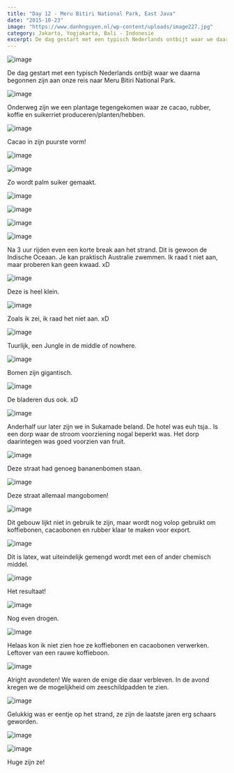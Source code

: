 ```yaml
---
title: "Day 12 - Meru Bitiri National Park, East Java"
date: "2015-10-23"
image: "https://www.danhnguyen.nl/wp-content/uploads/image227.jpg"
category: Jakarta, Yogjakarta, Bali - Indonesie
excerpt: De dag gestart met een typisch Nederlands ontbijt waar we daarna begonnen zijn aan onze reis naar Meru Bitiri...
---
```


![image](https://www.danhnguyen.nl/wp-content/uploads/image217-1024x576.jpg)

De dag gestart met een typisch Nederlands ontbijt waar we daarna begonnen zijn aan onze reis naar Meru Bitiri National Park.

![image](https://www.danhnguyen.nl/wp-content/uploads/image219-1024x576.jpg)

Onderweg zijn we een plantage tegengekomen waar ze cacao, rubber, koffie en suikerriet produceren/planten/hebben.

![image](https://www.danhnguyen.nl/wp-content/uploads/image234-1024x576.jpg)

Cacao in zijn puurste vorm!

![image](https://www.danhnguyen.nl/wp-content/uploads/image233-1024x576.jpg)

![image](https://www.danhnguyen.nl/wp-content/uploads/image222-1024x576.jpg)

Zo wordt palm suiker gemaakt.

![image](https://www.danhnguyen.nl/wp-content/uploads/image223-1024x576.jpg)

![image](https://www.danhnguyen.nl/wp-content/uploads/image224-1024x576.jpg)

![image](https://www.danhnguyen.nl/wp-content/uploads/image225-1024x576.jpg)

![image](https://www.danhnguyen.nl/wp-content/uploads/image226-1024x576.jpg)

Na 3 uur rijden even een korte break aan het strand. Dit is gewoon de Indische Oceaan. Je kan praktisch Australie zwemmen. Ik raad t niet aan, maar proberen kan geen kwaad. xD

![image](https://www.danhnguyen.nl/wp-content/uploads/image228-1024x576.jpg)

Deze is heel klein.

![image](https://www.danhnguyen.nl/wp-content/uploads/image227-1024x576.jpg)

Zoals ik zei, ik raad het niet aan. xD

![image](https://www.danhnguyen.nl/wp-content/uploads/image230-1024x576.jpg)

Tuurlijk, een Jungle in de middle of nowhere.

![image](https://www.danhnguyen.nl/wp-content/uploads/image232-e1445685658916-1024x1820.jpg)

Bomen zijn gigantisch.

![image](https://www.danhnguyen.nl/wp-content/uploads/image231-e1445685688253-1024x1820.jpg)

De bladeren dus ook. xD

![image](https://www.danhnguyen.nl/wp-content/uploads/image235-1024x576.jpg)

Anderhalf uur later zijn we in Sukamade beland. De hotel was euh tsja.. Is een dorp waar de stroom voorziening nogal beperkt was.
Het dorp daarintegen was goed voorzien van fruit.

![image](https://www.danhnguyen.nl/wp-content/uploads/image242-1024x576.jpg)

Deze straat had genoeg bananenbomen staan.

![image](https://www.danhnguyen.nl/wp-content/uploads/image241-1024x576.jpg)

Deze straat allemaal mangobomen!

![image](https://www.danhnguyen.nl/wp-content/uploads/image236-1024x576.jpg)

Dit gebouw lijkt niet in gebruik te zijn, maar wordt nog volop gebruikt om koffiebonen, cacaobonen en rubber klaar te maken voor export.

![image](https://www.danhnguyen.nl/wp-content/uploads/image238-1024x576.jpg)

Dit is latex, wat uiteindelijk gemengd wordt met een of ander chemisch middel.

![image](https://www.danhnguyen.nl/wp-content/uploads/image237-1024x576.jpg)

Het resultaat!

![image](https://www.danhnguyen.nl/wp-content/uploads/image239-1024x576.jpg)

Nog even drogen.

![image](https://www.danhnguyen.nl/wp-content/uploads/image240-1024x576.jpg)

Helaas kon ik niet zien hoe ze koffiebonen en cacaobonen verwerken. Leftover van een rauwe koffieboon.

![image](https://www.danhnguyen.nl/wp-content/uploads/image274-1024x576.jpg)

Alright avondeten! We waren de enige die daar verbleven.
In de avond kregen we de mogelijkheid om zeeschildpadden te zien.

![image](https://www.danhnguyen.nl/wp-content/uploads/image244-1024x576.jpg)

Gelukkig was er eentje op het strand, ze zijn de laatste jaren erg schaars geworden.

![image](https://www.danhnguyen.nl/wp-content/uploads/image245-1024x576.jpg)

![image](https://www.danhnguyen.nl/wp-content/uploads/image246-1024x576.jpg)

Huge zijn ze!
